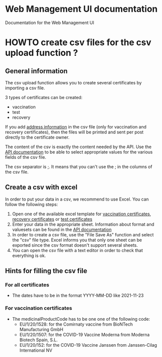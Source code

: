 # Web Management UI documentation

Documentation for the Web Management UI

# HOWTO create csv files for the csv upload function ?

## General information

The csv upload function allows you to create several certificates by importing a csv file. 

3 types of certificates can be created:
- vaccination
- test
- recovery

If you add [address information](https://github.com/admin-ch/CovidCertificate-Apidoc#address-data) in the csv file (only for vaccination and recovery certificates), then the files will be printed and sent per post directly to the certificate owner. 

The content of the csv is exactly the content needed by the API. Use the [API documentation](https://github.com/admin-ch/CovidCertificate-Apidoc#request---certificate-data) to be able to select appropriate values for the various fields of the csv file.

The csv separator is ;. It means that you can't use the ; in the columns of the csv file.

## Create a csv with excel

In order to put your data in a csv, we recommend to use Excel. You can follow the following steps:

1. Open one of the available excel template for [vaccination certificates](https://github.com/admin-ch/CovidCertificate-UIdoc/blob/main/template_vaccination.xlsx), [recovery certificates](https://github.com/admin-ch/CovidCertificate-UIdoc/blob/main/template_recovery.xlsx) or [test certificates](https://github.com/admin-ch/CovidCertificate-UIdoc/blob/main/template_test.xlsx)
2. Enter your data in the appropriate sheet. Information about format and valuesets can be found in the [API documentation](https://github.com/admin-ch/CovidCertificate-Apidoc#request---certificate-data)
3. In order to create a csv file, use the "File Save As" function and select the "csv" file type. Excel informs you that only one sheet can be exported since the csv format doesn't support several sheets.
4. You can open the csv file with a text editor in order to check that everything is ok.

## Hints for filling the csv file

### For all certificates

- The dates have to be in the format YYYY-MM-DD like 2021-11-23

### For vaccination certificates

- The medicinalProductCode has to be one one of the following code:
   - EU/1/20/1528: for the Comirnaty vaccine from BioNTech Manufacturing GmbH
   - EU/1/20/1507: for the COVID-19 Vaccine Moderna from Moderna Biotech Spain, S.L.
   - EU/1/20/152: for the COVID-19 Vaccine Janssen from Janssen-Cilag International NV
